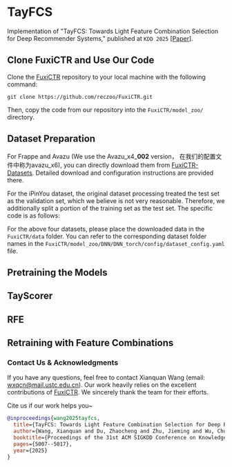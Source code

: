 
# TayFCS
Implementation of "TayFCS: Towards Light Feature Combination Selection for Deep Recommender Systems," published at `KDD 2025` [[Paper](https://arxiv.org/abs/2507.03895)].

## Clone FuxiCTR and Use Our Code
Clone the [FuxiCTR](https://github.com/reczoo/FuxiCTR) repository to your local machine with the following command:
```
git clone https://github.com/reczoo/FuxiCTR.git
```

Then, copy the code from our repository into the `FuxiCTR/model_zoo/` directory.

## Dataset Preparation
For Frappe and Avazu (We use the Avazu_x4_**002** version， 在我们的配置文件中称为avazu_x6), you can directly download them from [FuxiCTR-Datasets](https://github.com/reczoo/Datasets/tree/main). Detailed download and configuration instructions are provided there.

For the iPinYou dataset, the original dataset processing treated the test set as the validation set, which we believe is not very reasonable. Therefore, we additionally split a portion of the training set as the test set. The specific code is as follows:


For the above four datasets, please place the downloaded data in the `FuxiCTR/data` folder. You can refer to the corresponding dataset folder names in the `FuxiCTR/model_zoo/DNN/DNN_torch/config/dataset_config.yaml` file.

## Pretraining the Models


## TayScorer


## RFE


## Retraining with Feature Combinations

### Contact Us & Acknowledgments
If you have any questions, feel free to contact Xianquan Wang (email: wxqcn@mail.ustc.edu.cn).
Our work heavily relies on the excellent contributions of [FuxiCTR](https://github.com/reczoo/FuxiCTR). We sincerely thank the team for their efforts.

Cite us if our work helps you~
```bibtex
@inproceedings{wang2025tayfcs,
  title={TayFCS: Towards Light Feature Combination Selection for Deep Recommender Systems},
  author={Wang, Xianquan and Du, Zhaocheng and Zhu, Jieming and Wu, Chuhan and Jia, Qinglin and Dong, Zhenhua},
  booktitle={Proceedings of the 31st ACM SIGKDD Conference on Knowledge Discovery and Data Mining V. 2},
  pages={5007--5017},
  year={2025}
}
```
